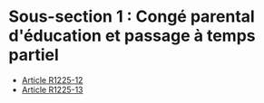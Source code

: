# Sous-section 1 : Congé parental d'éducation et passage à temps partiel

* [Article R1225-12](./LEGIARTI000018537794.md)
* [Article R1225-13](./LEGIARTI000018537792.md)
